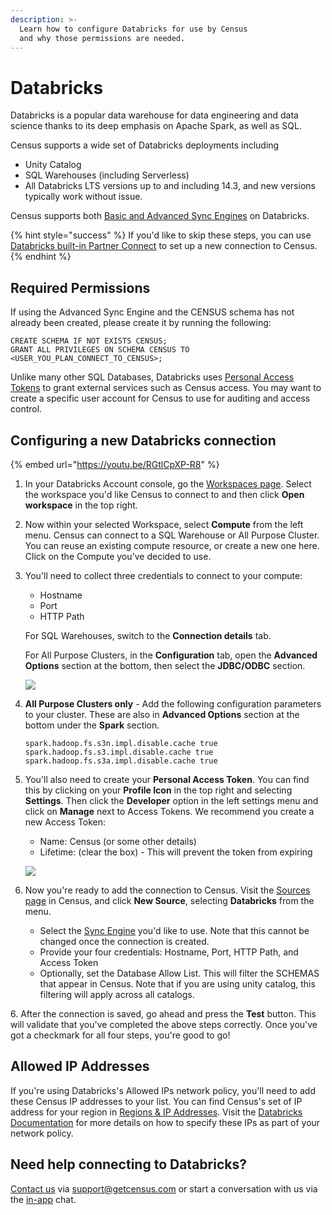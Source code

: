 ```yaml
---
description: >-
  Learn how to configure Databricks for use by Census
  and why those permissions are needed.
---
```


# Databricks

Databricks is a popular data warehouse for data engineering and data science thanks to its deep emphasis on Apache Spark, as well as SQL.

Census supports a wide set of Databricks deployments including
- Unity Catalog
- SQL Warehouses (including Serverless)
- All Databricks LTS versions up to and including 14.3, and new versions typically work without issue.

Census supports both [Basic and Advanced Sync Engines](/sources/overview#sync-engines) on Databricks.

{% hint style="success" %}
If you'd like to skip these steps, you can use [Databricks built-in Partner Connect](https://docs.databricks.com/en/partners/reverse-etl/census.html) to set up a new connection to Census.
{% endhint %}

## Required Permissions

If using the Advanced Sync Engine and the CENSUS schema has not already been created, please create it by running the following:

```
CREATE SCHEMA IF NOT EXISTS CENSUS;
GRANT ALL PRIVILEGES ON SCHEMA CENSUS TO <USER_YOU_PLAN_CONNECT_TO_CENSUS>;
```

Unlike many other SQL Databases, Databricks uses [Personal Access Tokens](https://docs.databricks.com/en/dev-tools/auth/pat.html) to grant external services such as Census access. You may want to create a specific user account for Census to use for auditing and access control.


## Configuring a new Databricks connection

{% embed url="https://youtu.be/RGtlCpXP-R8" %}

1. In your Databricks Account console, go the [Workspaces page](https://accounts.cloud.databricks.com/workspaces). Select the workspace you'd like Census to connect to and then click **Open workspace** in the top right.

2. Now within your selected Workspace, select **Compute** from the left menu. Census can connect to a SQL Warehouse or All Purpose Cluster. You can reuse an existing compute resource, or create a new one here. Click on the Compute you've decided to use.

3. You'll need to collect three credentials to connect to your compute:
    - Hostname
    - Port
    - HTTP Path

    For SQL Warehouses, switch to the **Connection details** tab.

    For All Purpose Clusters, in the **Configuration** tab, open the **Advanced Options** section at the bottom, then select the **JDBC/ODBC** section.

    ![](../.gitbook/assets/screely-1619627622845.png)

4. **All Purpose Clusters only** - Add the following configuration parameters to your cluster. These are also in **Advanced Options** section at the bottom under the **Spark** section.

    ```
    spark.hadoop.fs.s3n.impl.disable.cache true
    spark.hadoop.fs.s3.impl.disable.cache true
    spark.hadoop.fs.s3a.impl.disable.cache true
    ```

5. You'll also need to create your **Personal Access Token**. You can find this by clicking on your **Profile Icon** in the top right and selecting **Settings**. Then click the **Developer** option in the left settings menu and click on **Manage** next to Access Tokens. We recommend you create a new Access Token:
    - Name: Census (or some other details)
    - Lifetime: (clear the box) - This will prevent the token from expiring

    ![](../.gitbook/assets/screely-1619628186696.png)

6. Now you're ready to add the connection to Census. Visit the [Sources page](https://app.getcensus.com/sources) in Census, and click **New Source**, selecting **Databricks** from the menu.
    - Select the [Sync Engine](/sources/overview#sync-engines) you'd like to use. Note that this cannot be changed once the connection is created.
    - Provide your four credentials: Hostname, Port, HTTP Path, and Access Token
    - Optionally, set the Database Allow List. This will filter the SCHEMAS that appear in Census. Note that if you are using unity catalog, this filtering will apply across all catalogs.

6\. After the connection is saved, go ahead and press the **Test** button. This will validate that you've completed the above steps correctly. Once you've got a checkmark for all four steps, you're good to go!

## Allowed IP Addresses

If you're using Databricks's Allowed IPs network policy, you'll need to add these Census IP addresses to your list. You can find Census's set of IP address for your region in [Regions & IP Addresses](../basics/security-and-privacy/regions-and-ip-addresses.md#ip-addresses). Visit the [Databricks Documentation](https://docs.databricks.com/en/security/network/front-end/ip-access-list.html) for more details on how to specify these IPs as part of your network policy.

## Need help connecting to Databricks?

[Contact us](mailto:support@getcensus.com) via support@getcensus.com or start a conversation with us via the [in-app](https://app.getcensus.com) chat.
